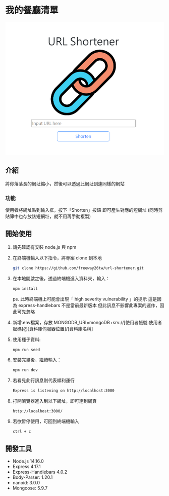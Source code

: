 # 我的餐廳清單

![URL Shortener](./public/images/snapshot.png)

## 介紹

將你落落長的網址縮小，然後可以透過此網址到達同樣的網站

### 功能

使用者將網址貼到輸入框，按下「Shorten」按鈕
即可產生對應的短網址
(同時剪貼簿中也存放該短網址，就不用再手動複製)

## 開始使用

1. 請先確認有安裝 node.js 與 npm
2. 在終端機輸入以下指令，將專案 clone 到本地
   ```bash
   git clone https://github.com/freeway26tw/url-shortener.git
   ```
   
3. 在本地開啟之後，透過終端機進入資料夾，輸入：

   ```bash
   npm install
   ```

   ps. 此時終端機上可能會出現「​​ high severity vulnerability 」的提示
   這是因為 express-handlebars 不是當前最新版本
   但此訊息不影響此專案的運作，因此可先忽略

4. 新增.env檔案，存放 MONGODB_URI=mongoDB+srv://[使用者帳號:使用者密碼]@[資料庫伺服器位置]/[資料庫名稱]

5. 使用種子資料:
   ```bash
   npm run seed
   ```

6. 安裝完畢後，繼續輸入：

   ```bash
   npm run dev
   ```

7. 若看見此行訊息則代表順利運行

   ```bash
   Express is listening on http://localhost:3000
   ```

8. 打開瀏覽器進入到以下網址，即可連到網頁
   ```
   http://localhost:3000/
   ```


9. 若欲暫停使用，可回到終端機輸入

   ```bash
   ctrl + c
   ```

## 開發工具

- Node.js 14.16.0
- Express 4.17.1
- Express-Handlebars 4.0.2
- Body-Parser: 1.20.1
- nanoid: 3.0.0
- Mongoose: 5.9.7